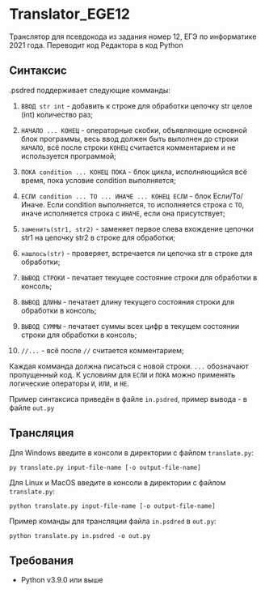 # Translator_EGE12

Транслятор для псевдокода из задания номер 12, ЕГЭ по информатике 2021 года. Переводит код Редактора в код Python

## Синтаксис

.psdred поддерживает следующие комманды:

1. `ВВОД str int` - добавить к строке для обработки цепочку str целое (int) количество раз;

2. `НАЧАЛО ... КОНЕЦ` - операторные скобки, объявляющие основной блок программы, весь ввод должен быть выполнен до строки `НАЧАЛО`, всё после строки `КОНЕЦ` считается комментарием и не используется программой;

3. `ПОКА condition ... КОНЕЦ ПОКА` - блок цикла, исполняющийся всё время, пока условие condition выполняется;

4. `ЕСЛИ condition ... ТО ... ИНАЧЕ ... КОНЕЦ ЕСЛИ` - блок Если/То/Иначе. Если condition выполняется, то исполняется строка с `ТО`, иначе исполняется строка с `ИНАЧЕ`, если она присутствует;

5. `заменить(str1, str2)` - заменяет первое слева вхождение цепочки str1 на цепочку str2 в строке для обработки;

6. `нашлось(str)` - проверяет, встречается ли цепочка str в строке для обработки;

7. `ВЫВОД СТРОКИ` - печатает текущее состояние строки для обработки в консоль;

8. `ВЫВОД ДЛИНЫ` - печатает длину текущего состояния строки для обработки в консоль;

9. `ВЫВОД СУММЫ` - печатает суммы всех цифр в текущем состоянии строки для обработки в консоль;

10. `//...` - всё после `//` считается комментарием;

Каждая комманда должна писаться с новой строки. `...` обозначают пропущенный код. К условиям для `ЕСЛИ` и `ПОКА` можно применять логические операторы `И`, `ИЛИ`, и `НЕ`.

Пример синтаксиса приведён в файле `in.psdred`, пример вывода - в файле `out.py`

## Трансляция

Для Windows введите в консоли в директории с файлом `translate.py`:

`py translate.py input-file-name [-o output-file-name]`

Для Linux и MacOS введите в консоли в директории с файлом `translate.py`:

`python translate.py input-file-name [-o output-file-name]`

Пример команды для трансляции файла `in.psdred` в `out.py`:

`python translate.py in.psdred -o out.py`

## Требования

- Python v3.9.0 или выше
